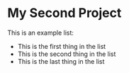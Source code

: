 # My Second Project

This is an example list:
* This is the first thing in the list
* This is the second thing in the list
* This is the last thing in the list